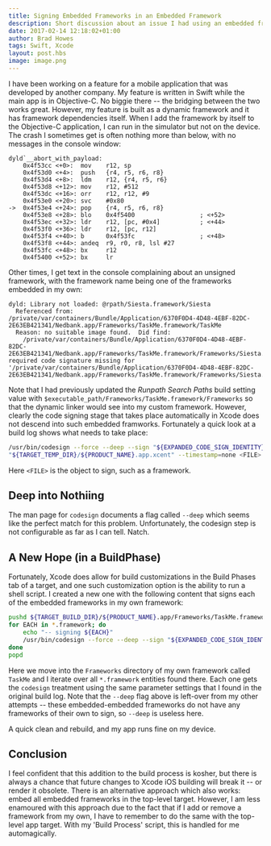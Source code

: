 ```yaml
--- 
title: Signing Embedded Frameworks in an Embedded Framework
description: Short discussion about an issue I had using an embedded framework that itself contained embedded frameworks
date: 2017-02-14 12:18:02+01:00
author: Brad Howes
tags: Swift, Xcode
layout: post.hbs
image: image.png
---
```

I have been working on a feature for a mobile application that was developed by another company. My feature is
written in Swift while the main app is in Objective-C. No biggie there -- the bridging between the two works
great. However, my feature is built as a dynamic framework and it has framework dependencies itself. When I add
the framework by itself to the Objective-C application, I can run in the simulator but not on the device. The
crash I sometimes get is often nothing more than below, with no messages in the console window:

```
dyld`__abort_with_payload:
    0x4f53cc <+0>:  mov    r12, sp
    0x4f53d0 <+4>:  push   {r4, r5, r6, r8}
    0x4f53d4 <+8>:  ldm    r12, {r4, r5, r6}
    0x4f53d8 <+12>: mov    r12, #512
    0x4f53dc <+16>: orr    r12, r12, #9
    0x4f53e0 <+20>: svc    #0x80
->  0x4f53e4 <+24>: pop    {r4, r5, r6, r8}
    0x4f53e8 <+28>: blo    0x4f5400                  ; <+52>
    0x4f53ec <+32>: ldr    r12, [pc, #0x4]           ; <+44>
    0x4f53f0 <+36>: ldr    r12, [pc, r12]
    0x4f53f4 <+40>: b      0x4f53fc                  ; <+48>
    0x4f53f8 <+44>: andeq  r9, r0, r8, lsl #27
    0x4f53fc <+48>: bx     r12
    0x4f5400 <+52>: bx     lr
```

Other times, I get text in the console complaining about an unsigned framework, with the framework name
being one of the frameworks embedded in my own:

```
dyld: Library not loaded: @rpath/Siesta.framework/Siesta
  Referenced from: /private/var/containers/Bundle/Application/6370F0D4-4D48-4EBF-82DC-2E63EB421341/Nedbank.app/Frameworks/TaskMe.framework/TaskMe
  Reason: no suitable image found.  Did find:
	/private/var/containers/Bundle/Application/6370F0D4-4D48-4EBF-82DC-2E63EB421341/Nedbank.app/Frameworks/TaskMe.framework/Frameworks/Siesta.framework/Siesta: required code signature missing for '/private/var/containers/Bundle/Application/6370F0D4-4D48-4EBF-82DC-2E63EB421341/Nedbank.app/Frameworks/TaskMe.framework/Frameworks/Siesta.framework/Siesta'
```

Note that I had previously updated the *Runpath Search Paths* build setting value with
`$executable_path/Frameworks/TaskMe.framework/Frameworks` so that the dynamic linker would see into my custom
framework. However, clearly the code signing stage that takes place automatically in Xcode does not descend into
such embedded framworks. Fortunately a quick look at a build log shows what needs to take place:

```bash
/usr/bin/codesign --force --deep --sign "${EXPANDED_CODE_SIGN_IDENTITY}" --entitlements
"${TARGET_TEMP_DIR}/${PRODUCT_NAME}.app.xcent" --timestamp=none <FILE>
```

Here `<FILE>` is the object to sign, such as a framework.

## Deep into Nothiing

The man page for `codesign` documents a flag called `--deep` which seems like the perfect match for this
problem. Unfortunately, the codesign step is not configurable as far as I can tell. Natch.

## A New Hope (in a BuildPhase)

Fortunately, Xcode does allow for build customizations in the Build Phases tab of a target, and one such
customization option is the ability to run a shell script. I created a new one with the following content that
signs each of the embedded frameworks in my own framework:

```bash
pushd ${TARGET_BUILD_DIR}/${PRODUCT_NAME}.app/Frameworks/TaskMe.framework/Frameworks
for EACH in *.framework; do
    echo "-- signing ${EACH}"
    /usr/bin/codesign --force --deep --sign "${EXPANDED_CODE_SIGN_IDENTITY}" --entitlements "${TARGET_TEMP_DIR}/${PRODUCT_NAME}.app.xcent" --timestamp=none $EACH
done
popd
```

Here we move into the `Frameworks` directory of my own framework called `TaskMe` and I iterate over all
`*.framework` entities found there. Each one gets the `codesign` treatment using the same parameter settings
that I found in the original build log. Note that the `--deep` flag above is left-over from my other attempts --
these embedded-embedded frameworks do not have any frameworks of their own to sign, so `--deep` is useless here.

A quick clean and rebuild, and my app runs fine on my device.

## Conclusion

I feel confident that this addition to the build process is kosher, but there is always a chance that future
changes to Xcode iOS building will break it -- or render it obsolete. There is an alternative approach which
also works: embed all embedded frameworks in the top-level target. However, I am less enamoured with this
approach due to the fact that if I add or remove a framework from my own, I have to remember to do the same with
the top-level app target. With my 'Build Process' script, this is handled for me automagically.
